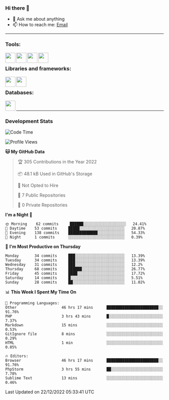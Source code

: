 ### Hi there 👋

<!-- - 🔭 I’m currently working on [huyviet] -->
- 💬 Ask me about anything
- 📫 How to reach me: [Email]
<!-- - ⚡ Fun fact: abc -->

---

### Tools:
<img align='left' height="32" width="32" src="https://cdn.jsdelivr.net/npm/simple-icons@4.8.0/icons/phpstorm.svg" />
<img align='left' height="32" width="32" src="https://cdn.jsdelivr.net/npm/simple-icons@4.8.0/icons/sublimetext.svg" />
<img align='left' height="32" width="32" src="https://cdn.jsdelivr.net/npm/simple-icons@4.8.0/icons/laragon.svg" />
<img align='left' height="32" width="32" src="https://cdn.jsdelivr.net/npm/simple-icons@4.8.0/icons/xampp.svg" />
<br>

### Libraries and frameworks:
<img align='left' height="32" width="32" src="https://cdn.jsdelivr.net/npm/simple-icons@4.8.0/icons/laravel.svg" />
<img align='left' height="32" width="32" src="https://cdn.jsdelivr.net/npm/simple-icons@4.8.0/icons/jquery.svg" />
<br>

### Databases:
<img align='left' height="32" width="32" src="https://cdn.jsdelivr.net/npm/simple-icons@4.8.0/icons/mysql.svg" />
<br>

---
### Development Stats
<!--START_SECTION:waka-->
![Code Time](http://img.shields.io/badge/Code%20Time-576%20hrs%2038%20mins-blue)

![Profile Views](http://img.shields.io/badge/Profile%20Views-74-blue)

**🐱 My GitHub Data** 

> 🏆 305 Contributions in the Year 2022
 > 
> 📦 48.1 kB Used in GitHub's Storage 
 > 
> 🚫 Not Opted to Hire
 > 
> 📜 7 Public Repositories 
 > 
> 🔑 0 Private Repositories  
 > 
**I'm a Night 🦉** 

```text
🌞 Morning    62 commits     ██████░░░░░░░░░░░░░░░░░░░   24.41% 
🌆 Daytime    53 commits     █████░░░░░░░░░░░░░░░░░░░░   20.87% 
🌃 Evening    138 commits    █████████████░░░░░░░░░░░░   54.33% 
🌙 Night      1 commits      ░░░░░░░░░░░░░░░░░░░░░░░░░   0.39%

```
📅 **I'm Most Productive on Thursday** 

```text
Monday       34 commits     ███░░░░░░░░░░░░░░░░░░░░░░   13.39% 
Tuesday      34 commits     ███░░░░░░░░░░░░░░░░░░░░░░   13.39% 
Wednesday    31 commits     ███░░░░░░░░░░░░░░░░░░░░░░   12.2% 
Thursday     68 commits     ██████░░░░░░░░░░░░░░░░░░░   26.77% 
Friday       45 commits     ████░░░░░░░░░░░░░░░░░░░░░   17.72% 
Saturday     14 commits     █░░░░░░░░░░░░░░░░░░░░░░░░   5.51% 
Sunday       28 commits     ██░░░░░░░░░░░░░░░░░░░░░░░   11.02%

```


📊 **This Week I Spent My Time On** 

```text
💬 Programming Languages: 
Other                    46 hrs 17 mins      ███████████████████████░░   91.76% 
PHP                      3 hrs 43 mins       █░░░░░░░░░░░░░░░░░░░░░░░░   7.37% 
Markdown                 15 mins             ░░░░░░░░░░░░░░░░░░░░░░░░░   0.53% 
GitIgnore file           8 mins              ░░░░░░░░░░░░░░░░░░░░░░░░░   0.29% 
HTML                     1 min               ░░░░░░░░░░░░░░░░░░░░░░░░░   0.05%

🔥 Editors: 
Browser                  46 hrs 17 mins      ███████████████████████░░   91.76% 
PhpStorm                 3 hrs 55 mins       ██░░░░░░░░░░░░░░░░░░░░░░░   7.78% 
Sublime Text             13 mins             ░░░░░░░░░░░░░░░░░░░░░░░░░   0.46%

```


 Last Updated on 22/12/2022 05:33:41 UTC
<!--END_SECTION:waka-->

[huyviet]: https://huyviet.vn/
[EMAIl]: https://mail.google.com/mail/u/0/?fs=1&tf=cm&source=mailto&to=huynguyenviet0110@gmail.com
